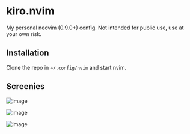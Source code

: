 # kiro.nvim

My personal neovim (0.9.0+) config. 
Not intended for public use, use at your own risk.

## Installation
Clone the repo in `~/.config/nvim` and start nvim.

    
## Screenies

![image](https://github.com/k1rowashere/kiro.nvim/assets/29287159/60622d5b-2668-4fa4-bc9b-db1b5ab79718?raw=true)

![image](https://github.com/k1rowashere/kiro.nvim/assets/29287159/8708ee74-7491-46c4-9798-ec7389a5065c?raw=true)

![image](https://github.com/k1rowashere/kiro.nvim/assets/29287159/7c3c1460-9d65-4381-aa89-54e1fd1d4cd0?raw=true)
